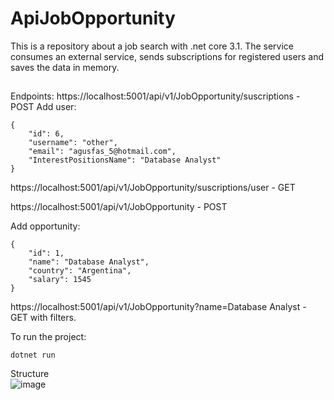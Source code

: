 # ApiJobOpportunity
This is a repository about a job search with .net core 3.1.
The service consumes an external service, sends subscriptions for registered users and saves the data in memory.
##

Endpoints:
https://localhost:5001/api/v1/JobOpportunity/suscriptions - POST
Add user:
```
{
	"id": 6,
	"username": "other",
	"email": "agusfas_5@hotmail.com",
	"InterestPositionsName": "Database Analyst"
}
```
https://localhost:5001/api/v1/JobOpportunity/suscriptions/user - GET

https://localhost:5001/api/v1/JobOpportunity - POST

Add opportunity:
```
{
	"id": 1,
	"name": "Database Analyst",
	"country": "Argentina",
	"salary": 1545
}
```

https://localhost:5001/api/v1/JobOpportunity?name=Database Analyst - GET with filters.

To run the project:
```
dotnet run
```

Structure
<br>
![image](https://user-images.githubusercontent.com/16559731/149221060-f9e1fdbc-030d-4c96-b899-11ebf3338c3c.png)

	
